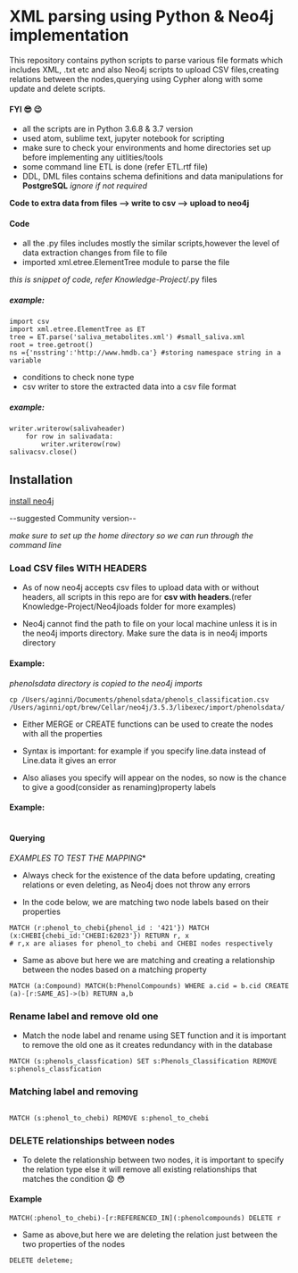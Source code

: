 #  XML parsing using Python & Neo4j implementation

This repository contains python scripts to parse various file formats which includes XML, .txt etc and also Neo4j scripts to upload CSV files,creating relations between the nodes,querying using Cypher along with some update and delete scripts.

#### FYI :sunglasses: :wink:

* all the scripts are in Python 3.6.8 & 3.7 version
* used atom, sublime text, jupyter notebook for scripting
* make sure to check your environments and home directories set up before implementing any uitlities/tools
* some command line ETL is done (refer ETL.rtf file)
* DDL, DML files contains schema definitions and data manipulations for **PostgreSQL** *ignore if not required*

**Code to extra data from files --> write to csv --> upload to neo4j**

#### Code 

* all the .py files includes mostly the similar scripts,however the level of data extraction changes from file to file
* imported xml.etree.ElementTree module to parse the file 

*this is snippet of code, refer Knowledge-Project/*.py files

##### example:

```python3    
import csv
import xml.etree.ElementTree as ET
tree = ET.parse('saliva_metabolites.xml') #small_saliva.xml
root = tree.getroot()
ns ={'nsstring':'http://www.hmdb.ca'} #storing namespace string in a variable 
```
* conditions to check none type
* csv writer to store the extracted data into a csv file format

##### example:

```python3
writer.writerow(salivaheader)
	for row in salivadata:
		writer.writerow(row)
salivacsv.close()
```

## Installation
[install neo4j](https://neo4j.com/download-center/#releases) 

--suggested Community version-- 

*make sure to set up the home directory so we can run through the command line*

### Load CSV files WITH HEADERS 

* As of now neo4j accepts csv files to upload data with or without headers, all scripts in this repo are for **csv with headers**.(refer Knowledge-Project/Neo4jloads folder for more examples)

* Neo4j cannot find the path to file on your local machine unless it is in the neo4j imports directory. Make sure the data is in neo4j imports directory

#### Example:

*phenolsdata directory is copied to the neo4j imports*

```neo4j
cp /Users/aginni/Documents/phenolsdata/phenols_classification.csv /Users/aginni/opt/brew/Cellar/neo4j/3.5.3/libexec/import/phenolsdata/
```
* Either MERGE or CREATE functions can be used to create the nodes with all the properties

* Syntax is important: for example if you specify line.data instead of Line.data it gives an error

* Also aliases you specify will appear on the nodes, so now is the chance to give a good(consider as renaming)property labels

#### Example:

```LOAD CSV WITH HEADERS FROM 'file:///phenolsdata/phenols_classification.csv' AS Line CREATE (:phenols_classfication {class: Line.class, subclass: Line.subclass, compound_name: Line.compound_name, phenol_id: Line.phenol_id, mol_wt: Line.mol_wt, formula: Line.formula})
```

#### Querying

*EXAMPLES TO TEST THE MAPPING**

* Always check for the existence of the data before updating, creating relations or even deleting, as Neo4j does not throw any errors 

* In the code below, we are matching two node labels based on their properties

```
MATCH (r:phenol_to_chebi{phenol_id : '421'}) MATCH (x:CHEBI{chebi_id:'CHEBI:62023'}) RETURN r, x 
# r,x are aliases for phenol_to chebi and CHEBI nodes respectively
```

* Same as above but here we are matching and creating a relationship between the nodes based on a matching property

``` 
MATCH (a:Compound) MATCH(b:PhenolCompounds) WHERE a.cid = b.cid CREATE (a)-[r:SAME_AS]->(b) RETURN a,b
```

### Rename label and remove old one

* Match the node label and rename using SET function and it is important to remove the old one as it creates redundancy with in the database

```
MATCH (s:phenols_classfication) SET s:Phenols_Classification REMOVE s:phenols_classfication
```

### Matching label and removing

``` MATCH (s:phenol_to_pubmed) REMOVE s:phenol_to_pubmed  #to remove any unnecessary nodes

MATCH (s:phenol_to_chebi) REMOVE s:phenol_to_chebi
```

### DELETE relationships between nodes

* To delete the relationship between two nodes, it is important to specify the relation type else it will remove all existing relationships that matches the condition :anguished: :flushed:

#### Example

``` MATCH(:phenol_to_chebi)-[r:REFERENCED_IN](:phenolcompounds) DELETE r ```

* Same as above,but here we are deleting the relation just between the two properties of the nodes
``` MATCH (r:phenol_to_chebi{phenol_id : '421'})-[deleteme:SAME_AS]->(x:CHEBI{chebi_id:'CHEBI:62023'})
DELETE deleteme;
```



